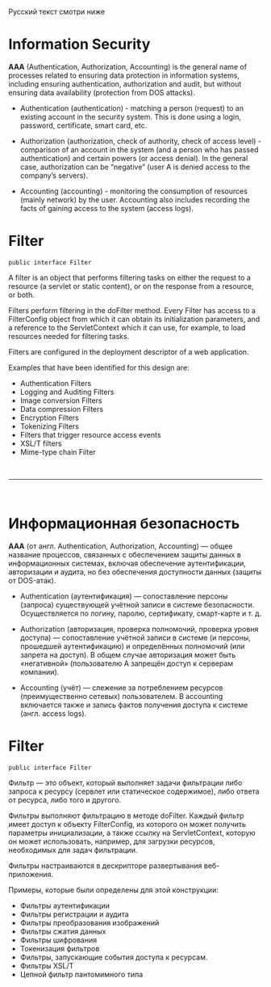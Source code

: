 Русский текст смотри ниже

# Information Security #

**AAA** (Authentication, Authorization, Accounting) is the general name of processes related to ensuring data protection in information systems, including ensuring authentication, authorization and audit, but without ensuring data availability (protection from DOS attacks).

- Authentication (authentication) - matching a person (request) to an existing account in the security system. This is done using a login, password, certificate, smart card, etc.

- Authorization (authorization, check of authority, check of access level) - comparison of an account in the system (and a person who has passed authentication) and certain powers (or access denial). In the general case, authorization can be “negative” (user A is denied access to the company’s servers).

- Accounting (accounting) - monitoring the consumption of resources (mainly network) by the user. Accounting also includes recording the facts of gaining access to the system (access logs).

# Filter #

``public interface Filter``

A filter is an object that performs filtering tasks on either the request to a resource (a servlet or static content), or on the response from a resource, or both.

Filters perform filtering in the doFilter method. Every Filter has access to a FilterConfig object from which it can obtain its initialization parameters, and a reference to the ServletContext which it can use, for example, to load resources needed for filtering tasks.

Filters are configured in the deployment descriptor of a web application.

Examples that have been identified for this design are:

- Authentication Filters
- Logging and Auditing Filters
- Image conversion Filters
- Data compression Filters
- Encryption Filters
- Tokenizing Filters
- Filters that trigger resource access events
- XSL/T filters
- Mime-type chain Filter

<br/><hr/><br/>

# Информационная безопасность #

**AAA** (от англ. Authentication, Authorization, Accounting) — общее название процессов, связанных с обеспечением защиты данных в информационных системах, включая обеспечение аутентификации, авторизации и аудита, но без обеспечения доступности данных (защиты от DOS-атак).

- Authentication (аутентификация) — сопоставление персоны (запроса) существующей учётной записи в системе безопасности. Осуществляется по логину, паролю, сертификату, смарт-карте и т. д.

- Authorization (авторизация, проверка полномочий, проверка уровня доступа) — сопоставление учётной записи в системе (и персоны, прошедшей аутентификацию) и определённых полномочий (или запрета на доступ). В общем случае авторизация может быть «негативной» (пользователю А запрещён доступ к серверам компании).

- Accounting (учёт) — слежение за потреблением ресурсов (преимущественно сетевых) пользователем. В accounting включается также и запись фактов получения доступа к системе (англ. access logs).

# Filter #

``public interface Filter``

Фильтр — это объект, который выполняет задачи фильтрации либо запроса к ресурсу (сервлет или статическое содержимое), либо ответа от ресурса, либо того и другого.

Фильтры выполняют фильтрацию в методе doFilter. Каждый фильтр имеет доступ к объекту FilterConfig, из которого он может получить параметры инициализации, а также ссылку на ServletContext, которую он может использовать, например, для загрузки ресурсов, необходимых для задач фильтрации.

Фильтры настраиваются в дескрипторе развертывания веб-приложения.

Примеры, которые были определены для этой конструкции:

- Фильтры аутентификации
- Фильтры регистрации и аудита
- Фильтры преобразования изображений
- Фильтры сжатия данных
- Фильтры шифрования
- Токенизация фильтров
- Фильтры, запускающие события доступа к ресурсам.
- Фильтры XSL/T
- Цепной фильтр пантомимного типа